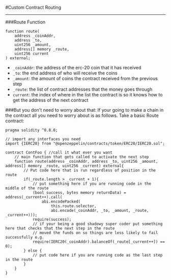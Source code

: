 #Custom Contract Routing

---

###Route Function
```solidity
function route(
    address _coinAddr,
    address _to,
    uint256 _amount,
    address[] memory _route,
    uint256 current
) external;
```
 - `_coinAddr`: the address of the erc-20 coin that it has received
 - `_to`: the end address of who will receive the coins
 - `_amount`: the amount of coins the contract received from the previous step
 - `_route`: the list of contract addresses that the money goes through 
 - `current`: the index of where in the list the contract is so it knows how to get the address of the next contract

###But you don't need to worry about that:
If your going to make a chain in the contract all you need to worry about is as follows. Take a basic Route contract:

```solidity
pragma solidity ^0.8.0;

// import any interfaces you need
import {IERC20} from "@openzeppelin/contracts/token/ERC20/IERC20.sol";

contract ContFoo { //call it what ever you want
    // main function that gets called to activate the next step
    function route(address _coinAddr, address _to, uint256 _amount, address[] memory _route, uint256 _current) external{
        // Put code here that is run regardless of position in the route
        if(_route.length > _current + 1){
            // put something here if you are running code in the middle of the route
            (bool success, bytes memory returnData) = address(_current++).call(
                abi.encodePacked(
                    this.route.selector,
                    abi.encode(_coinAddr, _to, _amount, _route, _current++)));
            require(success);
            // if your being a good shadowy super coder put something here that checks that the next step in the route
            // moved the funds on so things are less likely to fail successfully e.g.
            require(IERC20(_coinAddr).balanceOf(_route[_current++]) == 0);
        } else {
            // put code here if you are running code as the last step in the route
        }
    }
}
```